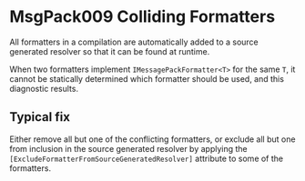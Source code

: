 # MsgPack009 Colliding Formatters

All formatters in a compilation are automatically added to a source generated resolver so that it can be found at runtime.

When two formatters implement `IMessagePackFormatter<T>` for the same `T`, it cannot be statically determined which formatter should be used, and this diagnostic results.

## Typical fix

Either remove all but one of the conflicting formatters, or exclude all but one from inclusion in the source generated resolver by applying the `[ExcludeFormatterFromSourceGeneratedResolver]` attribute to some of the formatters.
